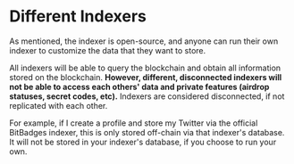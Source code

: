 # Different Indexers

As mentioned, the indexer is open-source, and anyone can run their own indexer to customize the data that they want to store.

All indexers will be able to query the blockchain and obtain all information stored on the blockchain. **However, different, disconnected indexers will not be able to access each others' data and private features (airdrop statuses, secret codes, etc).** Indexers are considered disconnected, if not replicated with each other.

For example, if I create a profile and store my Twitter via the official BitBadges indexer, this is only stored off-chain via that indexer's database. It will not be stored in your indexer's database, if you choose to run your own.
